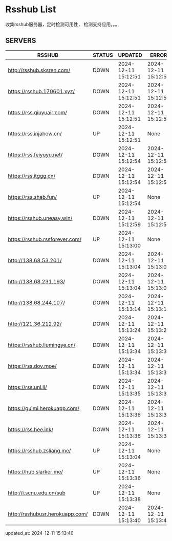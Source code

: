 # Rsshub List

收集rsshub服务器，定时检测可用性， 检测支持应用。。。


## SERVERS

|  RSSHUB   | STATUS  | UPDATED  | ERROR  | TWITTER |  
|  ----  | ----  | ----  | ----  | ---- |  
| http://rsshub.sksren.com/ | DOWN | 2024-12-11 15:12:51 | 2024-12-11 15:12:51 |  
| https://rsshub.170601.xyz/ | DOWN | 2024-12-11 15:12:51 | 2024-12-11 15:12:51 |  
| https://rss.qiuyuair.com/ | DOWN | 2024-12-11 15:12:51 | 2024-12-11 15:12:51 |  
| https://rss.injahow.cn/ | UP | 2024-12-11 15:12:51 | None ||  
| https://rss.feiyuyu.net/ | DOWN | 2024-12-11 15:12:54 | 2024-12-11 15:12:54 |  
| https://rss.itggg.cn/ | DOWN | 2024-12-11 15:12:54 | 2024-12-11 15:12:54 |  
| https://rss.shab.fun/ | UP | 2024-12-11 15:12:54 | None ||  
| https://rsshub.uneasy.win/ | DOWN | 2024-12-11 15:12:59 | 2024-12-11 15:12:59 |  
| https://rsshub.rssforever.com/ | UP | 2024-12-11 15:13:00 | None ||  
| http://138.68.53.201/ | DOWN | 2024-12-11 15:13:04 | 2024-12-11 15:13:04 |  
| http://138.68.231.193/ | DOWN | 2024-12-11 15:13:04 | 2024-12-11 15:13:04 |  
| http://138.68.244.107/ | DOWN | 2024-12-11 15:13:14 | 2024-12-11 15:13:14 |  
| http://121.36.212.92/ | DOWN | 2024-12-11 15:13:24 | 2024-12-11 15:13:24 |  
| https://rsshub.liumingye.cn/ | DOWN | 2024-12-11 15:13:34 | 2024-12-11 15:13:34 |  
| https://rss.dov.moe/ | DOWN | 2024-12-11 15:13:34 | 2024-12-11 15:13:34 |  
| https://rss.unl.li/ | DOWN | 2024-12-11 15:13:35 | 2024-12-11 15:13:35 |  
| https://guimi.herokuapp.com/ | DOWN | 2024-12-11 15:13:36 | 2024-12-11 15:13:36 |  
| https://rss.hee.ink/ | DOWN | 2024-12-11 15:13:36 | 2024-12-11 15:13:36 |  
| https://rsshub.zsliang.me/ | UP | 2024-12-11 15:13:04 | None |OK|  
| https://hub.slarker.me/ | UP | 2024-12-11 15:13:36 | None ||  
| http://i.scnu.edu.cn/sub | UP | 2024-12-11 15:13:38 | None ||  
| http://rsshubusr.herokuapp.com/ | DOWN | 2024-12-11 15:13:40 | 2024-12-11 15:13:40 |  
  

updated_at: 2024-12-11 15:13:40  
